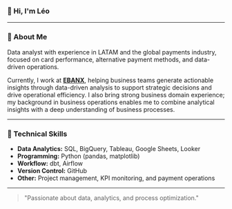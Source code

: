 ### 👋 Hi, I'm Léo

---

### 👤 About Me
Data analyst with experience in LATAM and the global payments industry, focused on card performance, alternative payment methods, and data-driven operations.

Currently, I work at [**EBANX**](https://www.ebanx.com/en/), helping business teams generate actionable insights through data-driven analysis to support strategic decisions and drive operational efficiency. I also bring strong business domain experience; my background in business operations enables me to combine analytical insights with a deep understanding of business processes.

---

### 🧠 Technical Skills
- **Data Analytics:** SQL, BigQuery, Tableau, Google Sheets, Looker
- **Programming:** Python (pandas, matplotlib)
- **Workflow:** dbt, Airflow
- **Version Control:** GitHub
- **Other:** Project management, KPI monitoring, and payment operations

---

> "Passionate about data, analytics, and process optimization."
